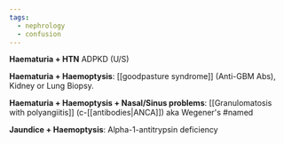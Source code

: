 ```yaml
---
tags:
  - nephrology
  - confusion
---
```

**Haematuria + HTN**
ADPKD (U/S)

**Haematuria + Haemoptysis**: 
[[goodpasture syndrome]] (Anti-GBM Abs), Kidney or Lung Biopsy.

**Haematuria + Haemoptysis + Nasal/Sinus problems**: 
[[Granulomatosis with polyangiitis]] (c-[[antibodies|ANCA]]) aka Wegener's #named 

**Jaundice + Haemoptysis**: 
Alpha-1-antitrypsin deficiency